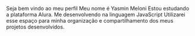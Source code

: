 Seja bem vindo ao meu perfil
Meu nome é Yasmin Meloni
Estou estudando a plataforma Alura.
Me desenvolvendo na linguagem JavaScript
Utilizarei esse espaço para minha organização e compartilhamento dos meus projetos desenvolvidos.
